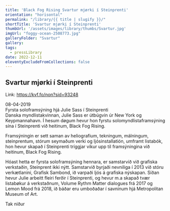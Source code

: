 ```yaml
---
title: 'Black Fog Rising Svartur mjørki í Steinprenti'
orientation: "horisontal"
permalink: "/library/{{ title | slugify }}/"
shortTitle: 'Svartur mjørki í Steinprenti'
thumbUrl: '/assets/images/library/thumbs/Svartur.jpg'
imgUrl: "foggy-ocean-2508773.jpg"
galleryFolder: "Svartur"
gallery:
tags:
  - pressLibrary
date: 2022-12-11
eleventyExcludeFromCollections: false
---
```



<div class="Txt">
  <h2>Svartur mjørki í Steinprenti</h2>
  <p>Link:&nbsp;<a href="https://kvf.fo/non?sid=93248" target="_blank">https://kvf.fo/non?sid=93248</a></p>
  <p>08-04-2019<br>
  Fyrsta soloframsýning hjá Julie Sass í Steinprenti<br>
  Danska myndlistakvinnan, Julie Sass er útbúgvin úr New York og Keypmannahavn. Í hesum døgum hevur hon fyrstu solomyndlistaframsýning sína í Steinprenti við heitinum, Black Fog Rising.</p>
  <p>Framsýningin er sett saman av heliografium, tekningum, málningum, steinprentum, stórum seymaðum verki og ljósinstallatión, umframt listabók, hon hevur skapað í Steinprenti tríggjar vikur upp til framsýningina við heitinum, Black Fog Rising.</p>
  <p>Hóast hetta er fyrsta soloframsýning hennara, er samstarvið við grafiska verkstaðin, Steinprent ikki nýtt. Samstarvið byrjaði nevniliga í 2013 við stóru verkætlanini, Grafisk Sambond, ið varpaði ljós á grafiska nýskapan. Síðan hevur Julie arbeitt fleiri ferðir í Steinprenti, og hevur m.a skapað tvær listabøkur á verkstaðnum, Volume Rythm Matter dialogues frá 2017 og Lemon Mood frá 2018, ið báðar eru umboðaðar í savninum hjá Metropolitan Museum of Art.</p>
  <p>Tak niður</p>
</div>